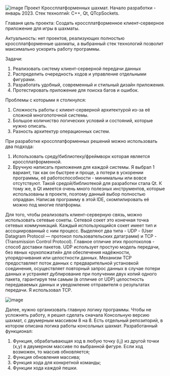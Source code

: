 
![image](https://user-images.githubusercontent.com/107744290/234425480-d9276c62-62ad-4106-8ff4-327c43bc72e7.png)
Проект Кроссплатформенных шахмат. Начало разработки - январь 2023.
Стек технолгий: С++, Qt, QTcpSockets.

  Главаня цель проекта: Создать кроссплатформенное клиент-серверное приложение для игры в шахматы. 
  
  Актуальность: нет проектов, реализующих полностью кроссплатформенные шахматы, а выбранный стек технологий позволит максимально ускорить работу программы.
  
  Задачи: 
  1)  Реализовать систему клиент-серверной передачи данных
  2)  Распределить очередность ходов и управление отдельными фигурами.
  3)  Разработать удобный, современный и стильный дизайн приложения.
  4)  Протестировать приложение для поиска багов и ошибок.
  
  Проблемы с которыми я столкнулся:
  1) Сложность работы с клиент-серверной архитектурой из-за её сложной многопоточной системы.
  2) Большое количиство логических условий и состояний, которые нужно описать.
  3) Разность архитектур операционных систем.
  
  При разработке кроссплатформенных решений можно использовать два подхода:
  1) Использовать среду/библиотеку/фреймворк которая является кроссплатформенной.
  2) Вручную написать приложения для каждой системы.
  Я выбрал 1 вариант, так как он быстрее и проще, а потери в ускорении программы, её работоспособности - минимальны или вовсе отсутствуют. 
  Такой средой/библиотекой для разработки стала Qt. К тому же, в Qt имеется очень много полезных инструментов, которые использованы в проекте,
  поэтому данный выбор полностью опрадван. Написав программу в этой IDE, скомпилировать её можно под многие платформы. 
  
  Для того, чтобы реализовать клиент-серверную связь, можно использовать сетевые сокеты. Сетевой сокет это конечная точка сетевых коммуникаций. 
  Каждый использующийся сокет имеет тип и ассоциированный с ним процесс. Выделяют два типа - UDP - (User Datagram Protocol — протокол пользовательских датаграмм) и 
  TCP - (Transmission Control Protocol). Главное отличие этих проотоколов - способ доставки пакетов. UDP использует простую модель передачи, без явных «рукопожатий»
  для обеспечения надёжности, упорядочивания или целостности данных. Механизм TCP предоставляет поток данных с предварительной установкой соединения, осуществляет 
  повторный запрос данных в случае потери данных и устраняет дублирование при получении двух копий одного пакета, гарантируя тем самым (в отличие от UDP) целостность
  передаваемых данных и уведомление отправителя о результатах передачи. Я использовал TCP.
  
  ![image](https://user-images.githubusercontent.com/107744290/234424221-b4c92622-1b6c-473b-b749-82f94da9e780.png)

  
  Далее, нужно организовать главную логику программы. Чтобы не усложнять работу, я решил сделать сначала Консольную версию шахмат, с двумерным массивом 8 на 8.
  Есть отдельный репозиторий, в котором описана логика работы консольных шахмат. Разработанный функционал:
  1) Функция, обрабатывающая ход в любую точку (i,j) из другой точки (x,y) в двумерном массиве по выбранной фигуре. Если ход возможен, то массив обновляется;
  2) Функция обновления массива;
  3) Функция хода для конкретной команды;
  4) Функции хода каждой пешки.
  
  
  
  

